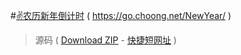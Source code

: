 #[✌农历新年倒计时](https://go.choong.net/NewYear/) ( https://go.choong.net/NewYear/ )


> 源码 ( [Download ZIP](https://github.com/inchoong/NewYear/archive/master.zip) - [快捷短网址](https://go.choong.net/NewYear/) )
